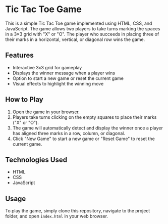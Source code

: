 # Tic Tac Toe Game

This is a simple Tic Tac Toe game implemented using HTML, CSS, and JavaScript. The game allows two players to take turns marking the spaces in a 3×3 grid with "X" or "O". The player who succeeds in placing three of their marks in a horizontal, vertical, or diagonal row wins the game.

## Features
- Interactive 3x3 grid for gameplay
- Displays the winner message when a player wins
- Option to start a new game or reset the current game
- Visual effects to highlight the winning move

## How to Play
1. Open the game in your browser.
2. Players take turns clicking on the empty squares to place their marks ("X" or "O").
3. The game will automatically detect and display the winner once a player has aligned three marks in a row, column, or diagonal.
4. Click "New Game" to start a new game or "Reset Game" to reset the current game.

## Technologies Used
- HTML
- CSS
- JavaScript

## Usage
To play the game, simply clone this repository, navigate to the project folder, and open `index.html` in your web browser.

